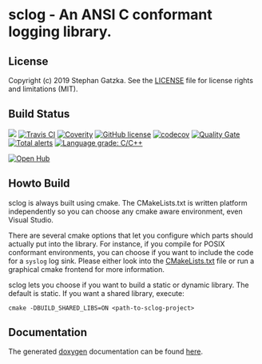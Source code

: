 # sclog - An ANSI C conformant logging library.
## License
Copyright (c) 2019 Stephan Gatzka. See the [LICENSE](LICENSE) file for
license rights and limitations (MIT).

## Build Status
![](https://github.com/gatzka/sclog/workflows/CI%20build/badge.svg)
[![Travis CI](https://travis-ci.org/gatzka/sclog.svg?branch=master)](https://travis-ci.org/gatzka/sclog)
[![Coverity](https://scan.coverity.com/projects/19467/badge.svg)](https://scan.coverity.com/projects/gatzka-sclog)
[![GitHub license](https://img.shields.io/badge/license-MIT-blue.svg)](https://raw.githubusercontent.com/gatzka/sclog/master/LICENSE)
[![codecov](https://codecov.io/gh/gatzka/sclog/branch/master/graph/badge.svg)](https://codecov.io/gh/gatzka/sclog)
[![Quality Gate](https://sonarcloud.io/api/project_badges/measure?project=org.gatzka.sclog&metric=alert_status)](https://sonarcloud.io/dashboard?id=org.gatzka.sclog)
[![Total alerts](https://img.shields.io/lgtm/alerts/g/gatzka/sclog.svg?logo=lgtm&logoWidth=18)](https://lgtm.com/projects/g/gatzka/sclog/alerts/)
[![Language grade: C/C++](https://img.shields.io/lgtm/grade/cpp/g/gatzka/sclog.svg?logo=lgtm&logoWidth=18)](https://lgtm.com/projects/g/gatzka/sclog/context:cpp)

[![Open Hub](https://img.shields.io/badge/Open-Hub-0185CA.svg)](https://www.openhub.net/p/sclog)

## Howto Build
sclog is always built using cmake. The CMakeLists.txt is written
platform independently so you can choose any cmake aware environment,
even Visual Studio.

There are several cmake options that let you configure which parts
should actually put into the library. For instance, if you compile for
POSIX conformant environments, you can choose if you want to include the
code for a `syslog` log sink. Please either look into the
[CMakeLists.txt](src/CMakeLists.txt) file or run a graphical cmake
frontend for more information.

sclog lets you choose if you want to build a static or dynamic library.
The default is static. If you want a shared library, execute:
```
cmake -DBUILD_SHARED_LIBS=ON <path-to-sclog-project>
```

## Documentation

The generated [doxygen](https://www.stack.nl/~dimitri/doxygen/) documentation can be found
[here](https://gatzka.github.io/sclog/doc/html).


